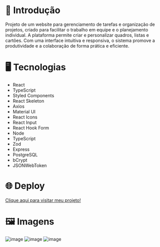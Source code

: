 <h1>📝 Introdução</h1>

<p>Projeto de um website para gerenciamento de tarefas e organização de projetos, criado para facilitar o trabalho em equipe e o planejamento individual. A plataforma permite criar e personalizar quadros, listas e cartões. Com uma interface intuitiva e responsiva, o sistema promove a produtividade e a colaboração de forma prática e eficiente.</p>

<h1>🖥️ Tecnologias</h1>

<ul>
  <li>React</li>
  <li>TypeScript</li>
  <li>Styled Components</li>
  <li>React Skeleton</li>
  <li>Axios</li>
  <li>Material UI</li>
  <li>React Icons</li>
  <li>React Input</li>
  <li>React Hook Form</li>
  
  <li>Node</li>
  <li>TypeScript</li>
  <li>Zod</li>
  <li>Express</li>
  <li>PostgreSQL</li>
  <li>bCrypt</li>
  <li>JSONWebToken</li>
</ul>

<h1>🌐 Deploy</h1>
<a href="https://organizeme-client.vercel.app">Clique aqui para visitar meu projeto!</a>

<h1>🖼️ Imagens</h1>

![image](https://github.com/user-attachments/assets/f84d6065-509b-4672-a449-bb10d36679bc)
![image](https://github.com/user-attachments/assets/37618227-314a-4a32-a949-c6c1eecee861)
![image](https://github.com/user-attachments/assets/04720c72-b018-4cea-a8ca-517da0dc0b1d)
